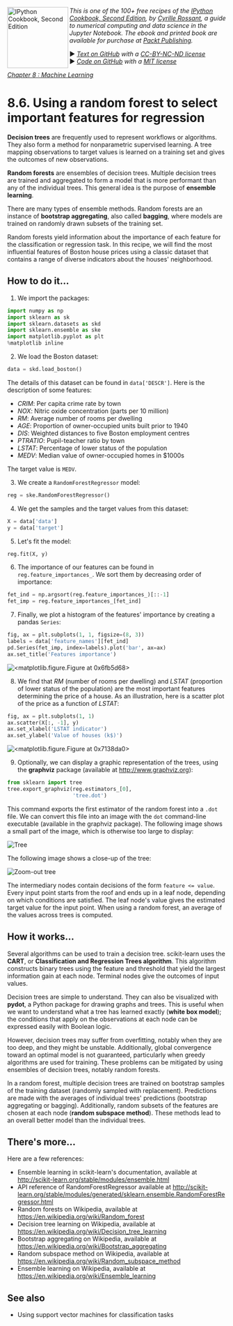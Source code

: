 <a href="https://github.com/ipython-books/cookbook-2nd"><img src="../cover-cookbook-2nd.png" align="left" alt="IPython Cookbook, Second Edition" height="140" /></a> *This is one of the 100+ free recipes of the [IPython Cookbook, Second Edition](https://github.com/ipython-books/cookbook-2nd), by [Cyrille Rossant](http://cyrille.rossant.net), a guide to numerical computing and data science in the Jupyter Notebook. The ebook and printed book are available for purchase at [Packt Publishing](https://www.packtpub.com/big-data-and-business-intelligence/ipython-interactive-computing-and-visualization-cookbook-second-e).*

▶ *[Text on GitHub](https://github.com/ipython-books/cookbook-2nd) with a [CC-BY-NC-ND license](https://creativecommons.org/licenses/by-nc-nd/3.0/us/legalcode)*  
▶ *[Code on GitHub](https://github.com/ipython-books/cookbook-2nd-code) with a [MIT license](https://opensource.org/licenses/MIT)*

[*Chapter 8 : Machine Learning*](./)

# 8.6. Using a random forest to select important features for regression

**Decision trees** are frequently used to represent workflows or algorithms. They also form a method for nonparametric supervised learning. A tree mapping observations to target values is learned on a training set and gives the outcomes of new observations.

**Random forests** are ensembles of decision trees. Multiple decision trees are trained and aggregated to form a model that is more performant than any of the individual trees. This general idea is the purpose of **ensemble learning**.

There are many types of ensemble methods. Random forests are an instance of **bootstrap aggregating**, also called **bagging**, where models are trained on randomly drawn subsets of the training set.

Random forests yield information about the importance of each feature for the classification or regression task. In this recipe, we will find the most influential features of Boston house prices using a classic dataset that contains a range of diverse indicators about the houses' neighborhood.

## How to do it...

1. We import the packages:

```python
import numpy as np
import sklearn as sk
import sklearn.datasets as skd
import sklearn.ensemble as ske
import matplotlib.pyplot as plt
%matplotlib inline
```

2. We load the Boston dataset:

```python
data = skd.load_boston()
```

The details of this dataset can be found in `data['DESCR']`. Here is the description of some features:

* *CRIM*: Per capita crime rate by town
* *NOX*: Nitric oxide concentration (parts per 10 million)
* *RM*: Average number of rooms per dwelling
* *AGE*: Proportion of owner-occupied units built prior to 1940
* *DIS*: Weighted distances to five Boston employment centres
* *PTRATIO*: Pupil-teacher ratio by town
* *LSTAT*: Percentage of lower status of the population
* *MEDV*: Median value of owner-occupied homes in $1000s

The target value is `MEDV`.

3. We create a `RandomForestRegressor` model:

```python
reg = ske.RandomForestRegressor()
```

4. We get the samples and the target values from this dataset:

```python
X = data['data']
y = data['target']
```

5. Let's fit the model:

```python
reg.fit(X, y)
```

6. The importance of our features can be found in `reg.feature_importances_`. We sort them by decreasing order of importance:

```python
fet_ind = np.argsort(reg.feature_importances_)[::-1]
fet_imp = reg.feature_importances_[fet_ind]
```

7. Finally, we plot a histogram of the features' importance by creating a pandas `Series`:

```python
fig, ax = plt.subplots(1, 1, figsize=(8, 3))
labels = data['feature_names'][fet_ind]
pd.Series(fet_imp, index=labels).plot('bar', ax=ax)
ax.set_title('Features importance')
```

![<matplotlib.figure.Figure at 0x6fb5d68>](06_random_forest_files/06_random_forest_22_0.png)

8. We find that *RM* (number of rooms per dwelling) and *LSTAT* (proportion of lower status of the population) are the most important features determining the price of a house. As an illustration, here is a scatter plot of the price as a function of *LSTAT*:

```python
fig, ax = plt.subplots(1, 1)
ax.scatter(X[:, -1], y)
ax.set_xlabel('LSTAT indicator')
ax.set_ylabel('Value of houses (k$)')
```

![<matplotlib.figure.Figure at 0x7138da0>](06_random_forest_files/06_random_forest_24_0.png)

9. Optionally, we can display a graphic representation of the trees, using the **graphviz** package (available at http://www.graphviz.org):

```python
from sklearn import tree
tree.export_graphviz(reg.estimators_[0],
                     'tree.dot')
```

This command exports the first estimator of the random forest into a `.dot` file. We can convert this file into an image with the `dot` command-line executable (available in the graphviz package). The following image shows a small part of the image, which is otherwise too large to display:

![Tree](06_random_forest_files/tree_zoomout.png)

The following image shows a close-up of the tree:

![Zoom-out tree](06_random_forest_files/tree_closeup.png)

The intermediary nodes contain decisions of the form `feature <= value`. Every input point starts from the roof and ends up in a leaf node, depending on which conditions are satisfied. The leaf node's value gives the estimated target value for the input point. When using a random forest, an average of the values across trees is computed.

## How it works...

Several algorithms can be used to train a decision tree. scikit-learn uses the **CART**, or **Classification and Regression Trees algorithm**. This algorithm constructs binary trees using the feature and threshold that yield the largest information gain at each node. Terminal nodes give the outcomes of input values.

Decision trees are simple to understand. They can also be visualized with **pydot**, a Python package for drawing graphs and trees. This is useful when we want to understand what a tree has learned exactly (**white box model**); the conditions that apply on the observations at each node can be expressed easily with Boolean logic.

However, decision trees may suffer from overfitting, notably when they are too deep, and they might be unstable. Additionally, global convergence toward an optimal model is not guaranteed, particularly when greedy algorithms are used for training. These problems can be mitigated by using ensembles of decision trees, notably random forests.

In a random forest, multiple decision trees are trained on bootstrap samples of the training dataset (randomly sampled with replacement). Predictions are made with the averages of individual trees' predictions (bootstrap aggregating or bagging). Additionally, random subsets of the features are chosen at each node (**random subspace method**). These methods lead to an overall better model than the individual trees.

## There's more...

Here are a few references:

* Ensemble learning in scikit-learn's documentation, available at http://scikit-learn.org/stable/modules/ensemble.html
* API reference of RandomForestRegressor available at http://scikit-learn.org/stable/modules/generated/sklearn.ensemble.RandomForestRegressor.html
* Random forests on Wikipedia, available at https://en.wikipedia.org/wiki/Random_forest
* Decision tree learning on Wikipedia, available at https://en.wikipedia.org/wiki/Decision_tree_learning
* Bootstrap aggregating on Wikipedia, available at https://en.wikipedia.org/wiki/Bootstrap_aggregating
* Random subspace method on Wikipedia, available at https://en.wikipedia.org/wiki/Random_subspace_method
* Ensemble learning on Wikipedia, available at https://en.wikipedia.org/wiki/Ensemble_learning

## See also

* Using support vector machines for classification tasks
